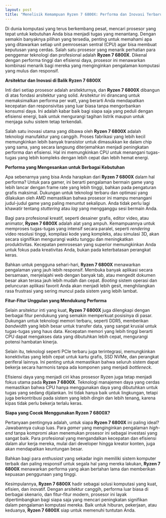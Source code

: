 ```yaml
---
layout: post
title: "Menelisik Kemampuan Ryzen 7 6800X: Performa dan Inovasi Terbaru"
---
```


Di dunia komputasi yang terus berkembang pesat, mencari prosesor yang tepat untuk kebutuhan Anda bisa menjadi tugas yang menantang. Dengan semakin banyaknya pilihan yang tersedia, penting untuk memahami apa yang ditawarkan setiap unit pemrosesan sentral (CPU) agar bisa membuat keputusan yang cerdas. Salah satu prosesor yang menarik perhatian para penggemar teknologi dan profesional adalah **Ryzen 7 6800X**. Dikenal dengan performa tinggi dan efisiensi daya, prosesor ini menawarkan kombinasi menarik bagi mereka yang menginginkan pengalaman komputasi yang mulus dan responsif.

**Arsitektur dan Inovasi di Balik Ryzen 7 6800X**

Inti dari setiap prosesor adalah arsitekturnya, dan **Ryzen 7 6800X** dibangun di atas fondasi arsitektur yang solid. Arsitektur ini dirancang untuk memaksimalkan performa per watt, yang berarti Anda mendapatkan kecepatan dan responsivitas yang luar biasa tanpa mengorbankan konsumsi daya. Ini adalah kabar baik bagi siapa saja yang peduli dengan efisiensi energi, baik untuk mengurangi tagihan listrik maupun untuk menjaga suhu sistem tetap terkendali.

Salah satu inovasi utama yang dibawa oleh **Ryzen 7 6800X** adalah teknologi manufaktur yang canggih. Proses fabrikasi yang lebih kecil memungkinkan lebih banyak transistor untuk dimasukkan ke dalam chip yang sama, yang secara langsung diterjemahkan menjadi peningkatan performa dan efisiensi. Hal ini memungkinkan CPU untuk menangani tugas-tugas yang lebih kompleks dengan lebih cepat dan lebih hemat energi.

**Performa yang Mengesankan untuk Berbagai Kebutuhan**

Apa sebenarnya yang bisa Anda harapkan dari **Ryzen 7 6800X** dalam hal performa? Untuk para gamer, ini berarti pengalaman bermain game yang lebih lancar dengan frame rate yang lebih tinggi, bahkan pada pengaturan grafis maksimal. Dukungan untuk teknologi terbaru dan optimasi yang dilakukan oleh AMD memastikan bahwa prosesor ini mampu menangani judul-judul game yang paling menuntut sekalipun. Anda tidak perlu lagi khawatir tentang *stuttering* atau *lag* yang mengganggu sesi bermain Anda.

Bagi para profesional kreatif, seperti desainer grafis, editor video, atau animator, **Ryzen 7 6800X** adalah alat yang ampuh. Kemampuannya untuk memproses tugas-tugas yang intensif secara paralel, seperti *rendering* video resolusi tinggi, kompilasi kode yang kompleks, atau simulasi 3D, akan secara signifikan mengurangi waktu tunggu dan meningkatkan produktivitas. Kecepatan pemrosesan yang superior memungkinkan Anda untuk fokus pada kreativitas Anda, bukan pada keterbatasan perangkat keras.

Bahkan untuk pengguna sehari-hari, **Ryzen 7 6800X** menawarkan pengalaman yang jauh lebih responsif. Membuka banyak aplikasi secara bersamaan, menjelajahi web dengan banyak tab, atau mengedit dokumen besar akan terasa jauh lebih mudah dan cepat. *Booting* sistem operasi dan peluncuran aplikasi favorit Anda akan menjadi lebih gesit, menghilangkan rasa frustrasi yang sering muncul pada sistem yang lebih lambat.

**Fitur-Fitur Unggulan yang Mendukung Performa**

Selain arsitektur inti yang kuat, **Ryzen 7 6800X** juga dilengkapi dengan berbagai fitur pendukung yang semakin memperkuat posisinya di pasar. Dukungan untuk teknologi memori terbaru, seperti DDR5, memberikan *bandwidth* yang lebih besar untuk transfer data, yang sangat krusial untuk tugas-tugas yang haus data. Kecepatan memori yang lebih tinggi berarti CPU dapat mengakses data yang dibutuhkan lebih cepat, mengurangi potensi hambatan kinerja.

Selain itu, teknologi seperti PCIe terbaru juga terintegrasi, memungkinkan konektivitas yang lebih cepat untuk kartu grafis, SSD NVMe, dan perangkat periferal lainnya. Ini penting untuk memastikan bahwa seluruh sistem dapat bekerja secara harmonis tanpa ada komponen yang menjadi *bottleneck*.

Efisiensi daya yang menjadi ciri khas prosesor Ryzen juga tetap menjadi fokus utama pada **Ryzen 7 6800X**. Teknologi manajemen daya yang cerdas memastikan bahwa CPU hanya menggunakan daya yang dibutuhkan untuk tugas yang sedang dijalankan. Ini tidak hanya baik untuk lingkungan, tetapi juga berkontribusi pada sistem yang lebih dingin dan lebih tenang, karena kipas tidak perlu bekerja terlalu keras.

**Siapa yang Cocok Menggunakan Ryzen 7 6800X?**

Pertanyaan pentingnya adalah, untuk siapa **Ryzen 7 6800X** ini paling ideal? Jawabannya cukup luas. Para *gamer* yang menginginkan pengalaman *high-end* tanpa kompromi akan menemukan prosesor ini sebagai investasi yang sangat baik. Para profesional yang mengandalkan kecepatan dan efisiensi dalam alur kerja mereka, mulai dari developer hingga kreator konten, juga akan mendapatkan keuntungan besar.

Bahkan bagi para *enthusiast* yang sekadar ingin memiliki sistem komputer terbaik dan paling responsif untuk segala hal yang mereka lakukan, **Ryzen 7 6800X** menawarkan performa yang akan bertahan lama dan memberikan kepuasan penggunaan yang tinggi.

Kesimpulannya, **Ryzen 7 6800X** hadir sebagai solusi komputasi yang kuat, efisien, dan inovatif. Dengan arsitektur canggih, performa luar biasa di berbagai skenario, dan fitur-fitur modern, prosesor ini layak dipertimbangkan bagi siapa saja yang mencari peningkatan signifikan dalam pengalaman komputasi mereka. Baik untuk hiburan, pekerjaan, atau keduanya, **Ryzen 7 6800X** siap untuk memenuhi tuntutan Anda.
